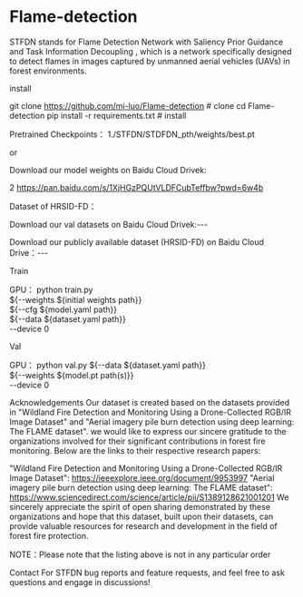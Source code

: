 # Flame-detection
STFDN stands for Flame Detection Network with Saliency Prior Guidance and Task Information Decoupling , which is a network specifically designed to detect flames in images captured by unmanned aerial vehicles (UAVs) in forest environments.

install

git clone https://github.com/mi-luo/Flame-detection  # clone
cd Flame-detection
pip install -r requirements.txt  # install


Pretrained Checkpoints：
1./STFDN/STDFDN_pth/weights/best.pt

or

Download our model weights on Baidu Cloud Drivek:

2 https://pan.baidu.com/s/1XjHGzPQUtVLDFCubTeffbw?pwd=6w4b




Dataset of HRSID-FD：

Download our val datasets on Baidu Cloud Drivek:---

Download our publicly available dataset (HRSID-FD) on Baidu Cloud Drive：---



Train

GPU：
python train.py \
    ${--weights ${initial weights path}} \
    ${--cfg ${model.yaml path}} \
    ${--data ${dataset.yaml path}} \
    --device 0


Val

GPU：
python val.py
    ${--data ${dataset.yaml path}} \
    ${--weights ${model.pt path(s)}} \
    --device 0


Acknowledgements
  Our dataset is created based on the datasets provided in "Wildland Fire Detection and Monitoring Using a Drone-Collected RGB/IR Image Dataset" and "Aerial imagery pile burn detection using deep learning: The FLAME dataset". we would like to express our sincere gratitude to the organizations involved for their significant contributions in forest fire monitoring. Below are the links to their respective research papers:

  "Wildland Fire Detection and Monitoring Using a Drone-Collected RGB/IR Image Dataset": https://ieeexplore.ieee.org/document/9953997
  "Aerial imagery pile burn detection using deep learning: The FLAME dataset": https://www.sciencedirect.com/science/article/pii/S1389128621001201
  We sincerely appreciate the spirit of open sharing demonstrated by these organizations and hope that this dataset, built upon their datasets, can provide valuable resources for research and development in the field of forest fire protection.

NOTE：Please note that the listing above is not in any particular order


Contact
For STFDN bug reports and feature requests, and feel free to ask questions and engage in discussions!
